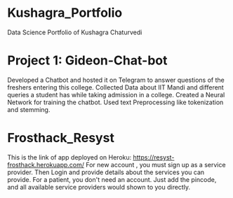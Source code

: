 # Kushagra_Portfolio
Data Science Portfolio of Kushagra Chaturvedi

# Project 1: Gideon-Chat-bot
Developed a Chatbot and hosted it on Telegram to answer questions of the freshers entering this college. Collected Data about IIT Mandi and different queries a student has while taking admission in a college. Created a Neural Network for training the chatbot. Used text Preprocessing like tokenization and stemming.

# Frosthack_Resyst
This is the link of app deployed on Heroku: https://resyst-frosthack.herokuapp.com/
For new account , you must sign up as a service provider. Then Login and provide details about the services you can provide.
For a patient, you don't need an account. Just add the pincode, and all available service providers would shown to you directly.

